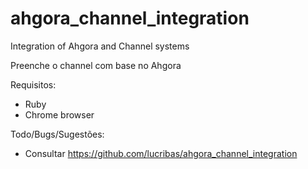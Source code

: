 # ahgora_channel_integration
Integration of Ahgora and Channel systems

Preenche o channel com base no Ahgora

Requisitos:
- Ruby
- Chrome browser


Todo/Bugs/Sugestões:
- Consultar https://github.com/lucribas/ahgora_channel_integration
